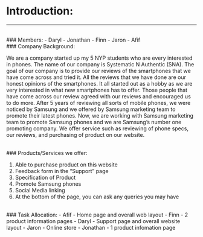 # Introduction:
---

<br>
### Members:
- Daryl
- Jonathan
- Finn
- Jaron
- Afif

<br>
### Company Background:

We are a company started up my 5 NYP students who are every interested in phones. The name of our company is Systematic N Authentic (SNA). The goal of our company is to provide our reviews of the smartphones that we have come across and tried it. All the reviews that we have done are our honest opinions of the smartphones. It all started out as a hobby as we are very interested in what new smartphones has to offer. Those people that have come across our review agreed with our reviews and encouraged us to do more. After 5 years of reviewing all sorts of mobile phones, we were noticed by Samsung and we offered by Samsung marketing team to promote their latest phones. Now, we are working with Samsung marketing team to promote Samsung phones and we are Samsung’s number one promoting company. We offer service such as reviewing of phone specs, our reviews, and purchasing of product on our website.

<br>
### Products/Services we offer: 
<ol>
  <li>Able to purchase product on this website</li>
  <li>Feedback form in the “Support” page</li>
  <li>Specification of Product</li>
  <li>Promote Samsung phones</li>
  <li>Social Media linking</li>
  <li>At the bottom of the page, you can ask any queries you may have</li>
</ol>

<br>
### Task Allocation:
- Afif - Home page and overall web layout
- Finn - 2 product information pages
- Daryl - Support page and overall website layout
- Jaron - Online store
- Jonathan - 1 product infomation page

<br>
